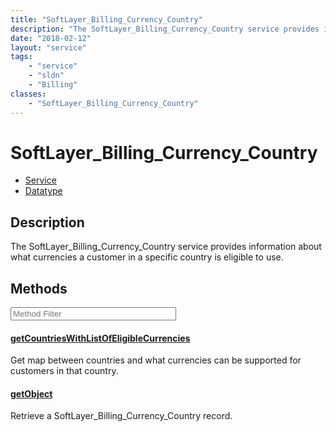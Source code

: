 ```yaml
---
title: "SoftLayer_Billing_Currency_Country"
description: "The SoftLayer_Billing_Currency_Country service provides information about what currencies a customer in a specific count... "
date: "2018-02-12"
layout: "service"
tags:
    - "service"
    - "sldn"
    - "Billing"
classes:
    - "SoftLayer_Billing_Currency_Country"
---
```

# SoftLayer_Billing_Currency_Country
<div id='service-datatype'>
    <ul id='sldn-reference-tabs'>
    <li id='service'> <a href='/reference/services/SoftLayer_Billing_Currency_Country' >Service</a></li>    <li id='datatype'> <a href='/reference/datatypes/SoftLayer_Billing_Currency_Country' >Datatype</a></li>
    </ul>
</div>

## Description


The SoftLayer_Billing_Currency_Country service provides information about what currencies a customer in a specific country is eligible to use. 



        
<div id="properties" class="content service-content">

## Methods

<div class="view-filters">
    <div class="clearfix">
        <div class="search-input-box">
            <input placeholder="Method Filter" onkeyup="titleSearch(inputId='edit-combine', divId='method-div', elementClass='method-row')" 
                type="text" id="edit-combine" value="" size="30" maxlength="128" class="form-text">
        </div>
    </div>
</div>

<div id="method-div">

<div class="method-row">

#### [getCountriesWithListOfEligibleCurrencies](/reference/services/SoftLayer_Billing_Currency_Country/getCountriesWithListOfEligibleCurrencies)
Get map between countries and what currencies can be supported for customers in that country. 

</div>

<div class="method-row">

#### [getObject](/reference/services/SoftLayer_Billing_Currency_Country/getObject)
Retrieve a SoftLayer_Billing_Currency_Country record.

</div>
</div>

</div>

